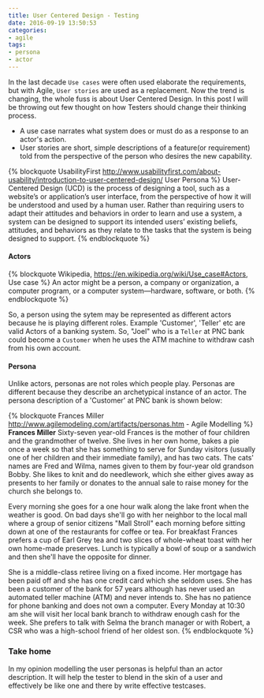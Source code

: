 ```yaml
---
title: User Centered Design - Testing
date: 2016-09-19 13:50:53
categories:
- agile
tags:
- persona
- actor
---
```

In the last decade `Use cases` were often used elaborate the requirements, but with Agile, `User stories` are used as a replacement. Now the trend is changing, the whole fuss is about User Centered Design. In this post I will be throwing out few thought on how Testers should change their thinking process.

- A use case narrates what system does or must do as a response to an actor's action.
- User stories are short, simple descriptions of a feature(or requirement) told from the perspective of the person who desires the new capability.

{% blockquote UsabilityFirst http://www.usabilityfirst.com/about-usability/introduction-to-user-centered-design/ User Persona %}
User-Centered Design (UCD) is the process of designing a tool, such as a website’s or application’s user interface, from the perspective of how it will be understood and used by a human user. Rather than requiring users to adapt their attitudes and behaviors in order to learn and use a system, a system can be designed to support its intended users’ existing beliefs, attitudes, and behaviors as they relate to the tasks that the system is being designed to support.
{% endblockquote %}


#### Actors

{% blockquote Wikipedia, https://en.wikipedia.org/wiki/Use_case#Actors, Use case %}
An actor might be a person, a company or organization, a computer program, or a computer system—hardware, software, or both.
{% endblockquote %}

So, a person using the sytem may be represented as different actors because he is playing different roles. Example 'Customer', 'Teller' etc are valid Actors of a banking system. So, "Joel" who is a `Teller` at PNC bank could become a `Customer` when he uses the ATM machine to withdraw cash from his own account.

#### Persona
Unlike actors, personas are not roles which people play. Personas are different because they describe an archetypical instance of an actor. The persona description of a 'Customer' at PNC bank is shown below:

{% blockquote Frances Miller  http://www.agilemodeling.com/artifacts/personas.htm -  Agile Modelling %}
**Frances Miller**
Sixty-seven year-old Frances is the mother of four children and the grandmother of twelve. She lives in her own home, bakes a pie once a week so that she has something to serve for Sunday visitors (usually one of her children and their immediate family), and has two cats. The cats' names are Fred and Wilma, names given to them by four-year old grandson Bobby. She likes to knit and do needlework, which she either gives away as presents to her family or donates to the annual sale to raise money for the church she belongs to.

Every morning she goes for a one hour walk along the lake front when the weather is good. On bad days she'll go with her neighbor to the local mall where a group of senior citizens "Mall Stroll" each morning before sitting down at one of the restaurants for coffee or tea. For breakfast Frances prefers a cup of Earl Grey tea and two slices of whole-wheat toast with her own home-made preserves. Lunch is typically a bowl of soup or a sandwich and then she'll have the opposite for dinner.

She is a middle-class retiree living on a fixed income. Her mortgage has been paid off and she has one credit card which she seldom uses. She has been a customer of the bank for 57 years although has never used an automated teller machine (ATM) and never intends to. She has no patience for phone banking and does not own a computer. Every Monday at 10:30 am she will visit her local bank branch to withdraw enough cash for the week. She prefers to talk with Selma the branch manager or with Robert, a CSR who was a high-school friend of her oldest son.
{% endblockquote %}



### Take home
In my opinion modelling the user personas is helpful than an actor description. It will help the tester to blend in the skin of a user and effectively be like one and there by write effective testcases.